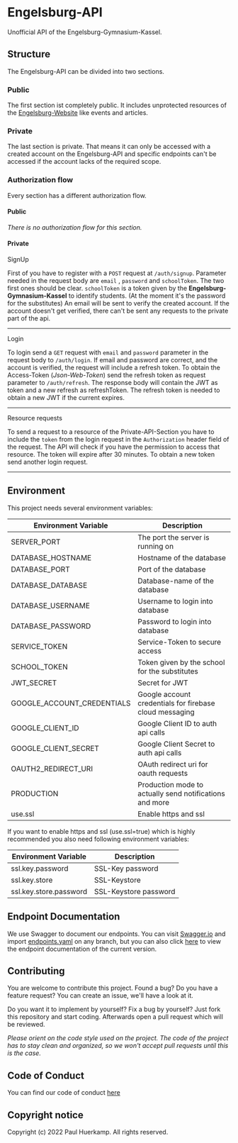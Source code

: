 # Engelsburg-API

Unofficial API of the Engelsburg-Gymnasium-Kassel.

## Structure

The Engelsburg-API can be divided into two sections.

### Public

The first section ist completely public. It includes unprotected resources of
the [Engelsburg-Website](https://engelsburg.smmp.de) like events and articles.

### Private

The last section is private. That means it can only be accessed with a created account on the Engelsburg-API and
specific endpoints can't be accessed if the account lacks of the required scope.

### Authorization flow

Every section has a different authorization flow.

#### Public

*There is no authorization flow for this section.*

#### Private

SignUp

First of you have to register with a `POST` request at `/auth/signup`. Parameter needed in the request body are `email`
, `password` and `schoolToken`. The two first ones should be clear. `schoolToken` is a token given by the
**Engelsburg-Gymnasium-Kassel** to identify students. (At the moment it's the password for the substitutes)
An email will be sent to verify the created account. If the account doesn't get verified, there can't be sent any
requests to the private part of the api.

---

Login

To login send a `GET` request with `email` and `password` parameter in the request body to `/auth/login`. If email and
password are correct, and the account is verified, the request will include a refresh token. To obtain the Access-Token
(*Json-Web-Token*) send the refresh token as request parameter to `/auth/refresh`. The response body will contain the
JWT as token and a new refresh as refreshToken. The refresh token is needed to obtain a new JWT if the current expires.

---

Resource requests

To send a request to a resource of the Private-API-Section you have to include the `token` from the login request in
the `Authorization` header field of the request. The API will check if you have the permission to access that resource.
The token will expire after 30 minutes. To obtain a new token send another login request.

---

## Environment

This project needs several environment variables:

| Environment Variable| Description                            |
|---------------------|----------------------------------------|
| SERVER_PORT         | The port the server is running on      |
| DATABASE_HOSTNAME   | Hostname of the database               | 
| DATABASE_PORT       | Port of the database                   |
| DATABASE_DATABASE   | Database-name of the database          |
| DATABASE_USERNAME   | Username to login into database        |
| DATABASE_PASSWORD   | Password to login into database        |
| SERVICE_TOKEN       | Service-Token to secure access         |
| SCHOOL_TOKEN        | Token given by the school for the substitutes|
| JWT_SECRET          | Secret for JWT                         |
| GOOGLE_ACCOUNT_CREDENTIALS| Google account credentials for firebase cloud messaging|
| GOOGLE_CLIENT_ID    | Google Client ID to auth api calls     |
| GOOGLE_CLIENT_SECRET| Google Client Secret to auth api calls |
| OAUTH2_REDIRECT_URI | OAuth redirect uri for oauth requests  |
| PRODUCTION          | Production mode to actually send notifications and more|
| use.ssl             | Enable https and ssl                   |

If you want to enable https and ssl (use.ssl=true) which is highly recommended you also need following environment
variables:

| Environment Variable   | Description                            |
|------------------------|----------------------------------------|
| ssl.key.password       | SSL-Key password                       |
| ssl.key.store          | SSL-Keystore                           | 
| ssl.key.store.password | SSL-Keystore password                  |

## Endpoint Documentation

We use Swagger to document our endpoints. You can visit [Swagger.io](https://editor.swagger.io/) and
import [endpoints.yaml](.docs/endpoints.yaml) on any branch, but you can also
click [here](https://editor.swagger.io/?url=https://raw.githubusercontent.com/engelsburg/engelsburg-api/master/.docs/endpoints.yaml)
to view the endpoint documentation of the current version.

## Contributing

You are welcome to contribute this project. Found a bug? Do you have a feature request? You can create an issue, we'll
have a look at it.

Do you want it to implement by yourself? Fix a bug by yourself? Just fork this repository and start coding. Afterwards
open a pull request which will be reviewed.

*Please orient on the code style used on the project. The code of the project has to stay clean and organized, so we
won't accept pull requests until this is the case.*

## Code of Conduct

You can find our code of conduct [here](.docs/CODE_OF_CONDUCT.md)

## Copyright notice

Copyright (c) 2022 Paul Huerkamp. All rights reserved.
